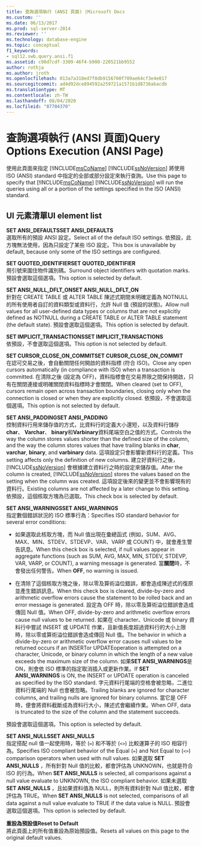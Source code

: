 ```yaml
---
title: 查詢選項執行 (ANSI 頁面) |Microsoft Docs
ms.custom: ''
ms.date: 06/13/2017
ms.prod: sql-server-2014
ms.reviewer: ''
ms.technology: database-engine
ms.topic: conceptual
f1_keywords:
- sql12.swb.query.ansi.f1
ms.assetid: c90d7cdf-3309-46f4-b900-220521bb9552
author: rothja
ms.author: jroth
ms.openlocfilehash: 013a7a318ed7f8db9156700f789ae64cf3e4e017
ms.sourcegitcommit: ad4d92dce894592a259721a1571b1d8736abacdb
ms.translationtype: MT
ms.contentlocale: zh-TW
ms.lasthandoff: 08/04/2020
ms.locfileid: "87704370"
---
```

# <a name="query-options-execution-ansi-page"></a><span data-ttu-id="e1bcd-102">查詢選項執行 (ANSI 頁面)</span><span class="sxs-lookup"><span data-stu-id="e1bcd-102">Query Options Execution (ANSI Page)</span></span>
  <span data-ttu-id="e1bcd-103">使用此頁面來指定 [!INCLUDE[msCoName](../includes/msconame-md.md)] [!INCLUDE[ssNoVersion](../includes/ssnoversion-md.md)] 將使用 ISO (ANSI) standard 中指定的全部或部分設定來執行查詢。</span><span class="sxs-lookup"><span data-stu-id="e1bcd-103">Use this page to specify that [!INCLUDE[msCoName](../includes/msconame-md.md)] [!INCLUDE[ssNoVersion](../includes/ssnoversion-md.md)] will run the queries using all or a portion of the settings specified in the ISO (ANSI) standard.</span></span>  
  
## <a name="ui-element-list"></a><span data-ttu-id="e1bcd-104">UI 元素清單</span><span class="sxs-lookup"><span data-stu-id="e1bcd-104">UI element list</span></span>  
 <span data-ttu-id="e1bcd-105">**SET ANSI_DEFAULTS**</span><span class="sxs-lookup"><span data-stu-id="e1bcd-105">**SET ANSI_DEFAULTS**</span></span>  
 <span data-ttu-id="e1bcd-106">選取所有的預設 ANSI 設定。</span><span class="sxs-lookup"><span data-stu-id="e1bcd-106">Select all of the default ISO settings.</span></span> <span data-ttu-id="e1bcd-107">依預設，此方塊無法使用，因為只設定了某些 ISO 設定。</span><span class="sxs-lookup"><span data-stu-id="e1bcd-107">This box is unavailable by default, because only some of the ISO settings are configured.</span></span>  
  
 <span data-ttu-id="e1bcd-108">**SET QUOTED_IDENTIFIER**</span><span class="sxs-lookup"><span data-stu-id="e1bcd-108">**SET QUOTED_IDENTIFIER**</span></span>  
 <span data-ttu-id="e1bcd-109">用引號來圍住物件識別碼。</span><span class="sxs-lookup"><span data-stu-id="e1bcd-109">Surround object identifiers with quotation marks.</span></span> <span data-ttu-id="e1bcd-110">預設會選取這個選項。</span><span class="sxs-lookup"><span data-stu-id="e1bcd-110">This option is selected by default.</span></span>  
  
 <span data-ttu-id="e1bcd-111">**SET ANSI_NULL_DFLT_ON**</span><span class="sxs-lookup"><span data-stu-id="e1bcd-111">**SET ANSI_NULL_DFLT_ON**</span></span>  
 <span data-ttu-id="e1bcd-112">針對在 CREATE TABLE 或 ALTER TABLE 陳述式期間未明確定義為 NOTNULL 的所有使用者自訂的資料類型或資料行，允許 Null 值 (預設的狀態)。</span><span class="sxs-lookup"><span data-stu-id="e1bcd-112">Allow null values for all user-defined data types or columns that are not explicitly defined as NOTNULL during a CREATE TABLE or ALTER TABLE statement (the default state).</span></span> <span data-ttu-id="e1bcd-113">預設會選取這個選項。</span><span class="sxs-lookup"><span data-stu-id="e1bcd-113">This option is selected by default.</span></span>  
  
 <span data-ttu-id="e1bcd-114">**SET IMPLICIT_TRANSACTIONS**</span><span class="sxs-lookup"><span data-stu-id="e1bcd-114">**SET IMPLICIT_TRANSACTIONS**</span></span>  
 <span data-ttu-id="e1bcd-115">依預設，不會選取這個選項。</span><span class="sxs-lookup"><span data-stu-id="e1bcd-115">This option is not selected by default.</span></span>  
  
 <span data-ttu-id="e1bcd-116">**SET CURSOR_CLOSE_ON_COMMIT**</span><span class="sxs-lookup"><span data-stu-id="e1bcd-116">**SET CURSOR_CLOSE_ON_COMMIT**</span></span>  
 <span data-ttu-id="e1bcd-117">在認可交易之後，會自動關閉任何開啟的資料指標 (符合 ISO)。</span><span class="sxs-lookup"><span data-stu-id="e1bcd-117">Close any open cursors automatically (in compliance with ISO) when a transaction is committed.</span></span> <span data-ttu-id="e1bcd-118">在清除之後 (設定為 OFF)，資料指標會在交易界限之間保持開啟，只有在關閉連接或明確關閉資料指標時才會關閉。</span><span class="sxs-lookup"><span data-stu-id="e1bcd-118">When cleared (set to OFF), cursors remain open across transaction boundaries, closing only when the connection is closed or when they are explicitly closed.</span></span> <span data-ttu-id="e1bcd-119">依預設，不會選取這個選項。</span><span class="sxs-lookup"><span data-stu-id="e1bcd-119">This option is not selected by default.</span></span>  
  
 <span data-ttu-id="e1bcd-120">**SET ANSI_PADDING**</span><span class="sxs-lookup"><span data-stu-id="e1bcd-120">**SET ANSI_PADDING**</span></span>  
 <span data-ttu-id="e1bcd-121">控制資料行用來儲存值的方式，比資料行的定義大小還短，以及資料行儲存**char**、 **Varchar**、 **binary**和**Varbinary**資料尾端空白之值的方式。</span><span class="sxs-lookup"><span data-stu-id="e1bcd-121">Controls the way the column stores values shorter than the defined size of the column, and the way the column stores values that have trailing blanks in **char**, **varchar**, **binary**, and **varbinary** data.</span></span> <span data-ttu-id="e1bcd-122">這項設定只會影響新資料行的定義。</span><span class="sxs-lookup"><span data-stu-id="e1bcd-122">This setting affects only the definition of new columns.</span></span> <span data-ttu-id="e1bcd-123">建立好資料行之後， [!INCLUDE[ssNoVersion](../includes/ssnoversion-md.md)] 會根據建立資料行之時的設定來儲存值。</span><span class="sxs-lookup"><span data-stu-id="e1bcd-123">After the column is created, [!INCLUDE[ssNoVersion](../includes/ssnoversion-md.md)] stores the values based on the setting when the column was created.</span></span> <span data-ttu-id="e1bcd-124">這項設定後來的變更並不會影響現有的資料行。</span><span class="sxs-lookup"><span data-stu-id="e1bcd-124">Existing columns are not affected by a later change to this setting.</span></span> <span data-ttu-id="e1bcd-125">依預設，這個核取方塊為已選取。</span><span class="sxs-lookup"><span data-stu-id="e1bcd-125">This check box is selected by default.</span></span>  
  
 <span data-ttu-id="e1bcd-126">**SET ANSI_WARNINGS**</span><span class="sxs-lookup"><span data-stu-id="e1bcd-126">**SET ANSI_WARNINGS**</span></span>  
 <span data-ttu-id="e1bcd-127">指定數個錯誤狀況的 ISO 標準行為：</span><span class="sxs-lookup"><span data-stu-id="e1bcd-127">Specifies ISO standard behavior for several error conditions:</span></span>  
  
-   <span data-ttu-id="e1bcd-128">如果選取此核取方塊，而 Null 值出現在彙總函式 (例如，SUM、AVG、MAX、MIN、STDEV、STDEVP、VAR、VARP 或 COUNT) 中，就會產生警告訊息。</span><span class="sxs-lookup"><span data-stu-id="e1bcd-128">When this check box is selected, if null values appear in aggregate functions (such as SUM, AVG, MAX, MIN, STDEV, STDEVP, VAR, VARP, or COUNT), a warning message is generated.</span></span> <span data-ttu-id="e1bcd-129">當**關閉**時，不會發出任何警告。</span><span class="sxs-lookup"><span data-stu-id="e1bcd-129">When **OFF**, no warning is issued.</span></span>  
  
-   <span data-ttu-id="e1bcd-130">在清除了這個核取方塊之後，除以零及算術溢位錯誤，都會造成陳述式的復原並產生錯誤訊息。</span><span class="sxs-lookup"><span data-stu-id="e1bcd-130">When this check box is cleared, divide-by-zero and arithmetic overflow errors cause the statement to be rolled back and an error message is generated.</span></span> <span data-ttu-id="e1bcd-131">設定為 OFF 時，除以零及算術溢位錯誤會造成傳回 Null 值。</span><span class="sxs-lookup"><span data-stu-id="e1bcd-131">When OFF, divide-by-zero and arithmetic overflow errors cause null values to be returned.</span></span> <span data-ttu-id="e1bcd-132">如果在 character、Unicode 或 binary 資料行中嘗試 INSERT 或 UPDATE 作業，且新值長度超過資料行的大小上限時，除以零或算術溢位錯誤會造成傳回 Null 值。</span><span class="sxs-lookup"><span data-stu-id="e1bcd-132">The behavior in which a divide-by-zero or arithmetic overflow error causes null values to be returned occurs if an INSERTor UPDATEoperation is attempted on a character, Unicode, or binary column in which the length of a new value exceeds the maximum size of the column.</span></span> <span data-ttu-id="e1bcd-133">如果**SET ANSI_WARNINGS**是 ON，則會依 ISO 標準的指定取消插入或更新作業。</span><span class="sxs-lookup"><span data-stu-id="e1bcd-133">If **SET ANSI_WARNINGS** is ON, the INSERT or UPDATE operation is canceled as specified by the ISO standard.</span></span> <span data-ttu-id="e1bcd-134">字元資料行尾端的空格會被忽略，二進位資料行尾端的 Null 也會被忽略。</span><span class="sxs-lookup"><span data-stu-id="e1bcd-134">Trailing blanks are ignored for character columns, and trailing nulls are ignored for binary columns.</span></span> <span data-ttu-id="e1bcd-135">當它是 OFF 時，便會將資料截斷成為資料行大小，陳述式會繼續作業。</span><span class="sxs-lookup"><span data-stu-id="e1bcd-135">When OFF, data is truncated to the size of the column and the statement succeeds.</span></span>  
  
 <span data-ttu-id="e1bcd-136">預設會選取這個選項。</span><span class="sxs-lookup"><span data-stu-id="e1bcd-136">This option is selected by default.</span></span>  
  
 <span data-ttu-id="e1bcd-137">**SET ANSI_NULLS**</span><span class="sxs-lookup"><span data-stu-id="e1bcd-137">**SET ANSI_NULLS**</span></span>  
 <span data-ttu-id="e1bcd-138">指定搭配 null 值一起使用時，等於 (`=`) 和不等於 (`<>`) 比較運算子的 ISO 相容行為。</span><span class="sxs-lookup"><span data-stu-id="e1bcd-138">Specifies ISO compliant behavior of the Equal (`=`) and Not Equal to (`<>`) comparison operators when used with null values.</span></span> <span data-ttu-id="e1bcd-139">如果選取 **SET ANSI_NULLS** ，所有針對 Null 值的比較，都會評估為 UNKNOWN，也就是符合 ISO 的行為。</span><span class="sxs-lookup"><span data-stu-id="e1bcd-139">When **SET ANSI_NULLS** is selected, all comparisons against a null value evaluate to UNKNOWN, the ISO compliant behavior.</span></span> <span data-ttu-id="e1bcd-140">如果未選取 **SET ANSI_NULLS** ，且如果資料值為 NULL，則所有資料針對 Null 值比較，都會評估為 TRUE。</span><span class="sxs-lookup"><span data-stu-id="e1bcd-140">When **SET ANSI_NULLS** is not selected, comparisons of all data against a null value evaluate to TRUE if the data value is NULL.</span></span> <span data-ttu-id="e1bcd-141">預設會選取這個選項。</span><span class="sxs-lookup"><span data-stu-id="e1bcd-141">This option is selected by default.</span></span>  
  
 <span data-ttu-id="e1bcd-142">**重設為預設值**</span><span class="sxs-lookup"><span data-stu-id="e1bcd-142">**Reset to Default**</span></span>  
 <span data-ttu-id="e1bcd-143">將此頁面上的所有值重設為原始預設值。</span><span class="sxs-lookup"><span data-stu-id="e1bcd-143">Resets all values on this page to the original default values.</span></span>  
  
  
